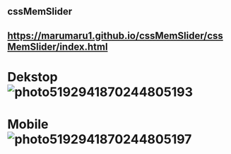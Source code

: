 ## cssMemSlider
## https://marumaru1.github.io/cssMemSlider/cssMemSlider/index.html
# Dekstop ![photo5192941870244805193](https://user-images.githubusercontent.com/101468567/168564888-57b2bc4a-2bb7-4d6c-88ea-9fc156e5c982.jpg)

# Mobile ![photo5192941870244805197](https://user-images.githubusercontent.com/101468567/168564907-da842f86-be77-4a69-aa49-d32590491f3c.jpg)
